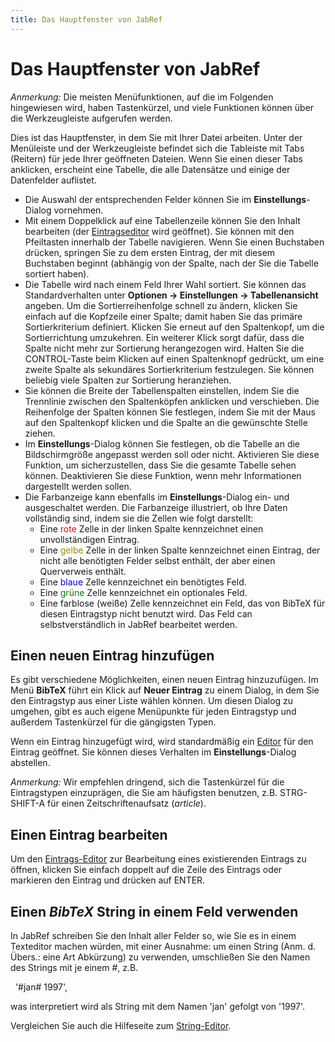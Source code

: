```yaml
---
title: Das Hauptfenster von JabRef
---
```


# Das Hauptfenster von JabRef

*Anmerkung:* Die meisten Menüfunktionen, auf die im Folgenden hingewiesen wird, haben Tastenkürzel, und viele Funktionen können über die Werkzeugleiste aufgerufen werden.

Dies ist das Hauptfenster, in dem Sie mit Ihrer Datei arbeiten. Unter der Menüleiste und der Werkzeugleiste befindet sich die Tableiste mit Tabs (Reitern) für jede Ihrer geöffneten Dateien. Wenn Sie einen dieser Tabs anklicken, erscheint eine Tabelle, die alle Datensätze und einige der Datenfelder auflistet.

-   Die Auswahl der entsprechenden Felder können Sie im **Einstellungs**-Dialog vornehmen.
-   Mit einem Doppelklick auf eine Tabellenzeile können Sie den Inhalt bearbeiten (der [Eintragseditor](EntryEditorHelp) wird geöffnet). Sie können mit den Pfeiltasten innerhalb der Tabelle navigieren. Wenn Sie einen Buchstaben drücken, springen Sie zu dem ersten Eintrag, der mit diesem Buchstaben beginnt (abhängig von der Spalte, nach der Sie die Tabelle sortiert haben).
-   Die Tabelle wird nach einem Feld Ihrer Wahl sortiert. Sie können das Standardverhalten unter **Optionen -&gt; Einstellungen -&gt; Tabellenansicht** angeben. Um die Sortierreihenfolge schnell zu ändern, klicken Sie einfach auf die Kopfzeile einer Spalte; damit haben Sie das primäre Sortierkriterium definiert. Klicken Sie erneut auf den Spaltenkopf, um die Sortierrichtung umzukehren. Ein weiterer Klick sorgt dafür, dass die Spalte nicht mehr zur Sortierung herangezogen wird. Halten Sie die CONTROL-Taste beim Klicken auf einen Spaltenknopf gedrückt, um eine zweite Spalte als sekundäres Sortierkriterium festzulegen. Sie können beliebig viele Spalten zur Sortierung heranziehen.
-   Sie können die Breite der Tabellenspalten einstellen, indem Sie die Trennlinie zwischen den Spaltenköpfen anklicken und verschieben. Die Reihenfolge der Spalten können Sie festlegen, indem Sie mit der Maus auf den Spaltenkopf klicken und die Spalte an die gewünschte Stelle ziehen.
-   Im **Einstellungs**-Dialog können Sie festlegen, ob die Tabelle an die Bildschirmgröße angepasst werden soll oder nicht. Aktivieren Sie diese Funktion, um sicherzustellen, dass Sie die gesamte Tabelle sehen können. Deaktivieren Sie diese Funktion, wenn mehr Informationen dargestellt werden sollen.
-   Die Farbanzeige kann ebenfalls im **Einstellungs**-Dialog ein- und ausgeschaltet werden. Die Farbanzeige illustriert, ob Ihre Daten vollständig sind, indem sie die Zellen wie folgt darstellt:
    -   Eine <span style="color: red">rote</span> Zelle in der linken Spalte kennzeichnet einen unvollständigen Eintrag.
    -   Eine <span style="color: #909000">gelbe</span> Zelle in der linken Spalte kennzeichnet einen Eintrag, der nicht alle benötigten Felder selbst enthält, der aber einen Querverweis enthält.
    -   Eine <span style="color: blue">blaue</span> Zelle kennzeichnet ein benötigtes Feld.
    -   Eine <span style="color: green">grüne</span> Zelle kennzeichnet ein optionales Feld.
    -   Eine farblose (weiße) Zelle kennzeichnet ein Feld, das von BibTeX für diesen Eintragstyp nicht benutzt wird. Das Feld can selbstverständlich in JabRef bearbeitet werden.

## Einen neuen Eintrag hinzufügen

Es gibt verschiedene Möglichkeiten, einen neuen Eintrag hinzuzufügen. Im Menü **BibTeX** führt ein Klick auf **Neuer Eintrag** zu einem Dialog, in dem Sie den Eintragstyp aus einer Liste wählen können. Um diesen Dialog zu umgehen, gibt es auch eigene Menüpunkte für jeden Eintragstyp und außerdem Tastenkürzel für die gängigsten Typen.

Wenn ein Eintrag hinzugefügt wird, wird standardmäßig ein [Editor](EntryEditorHelp) für den Eintrag geöffnet. Sie können dieses Verhalten im **Einstellungs**-Dialog abstellen.

*Anmerkung:* Wir empfehlen dringend, sich die Tastenkürzel für die Eintragstypen einzuprägen, die Sie am häufigsten benutzen, z.B. STRG-SHIFT-A für einen Zeitschriftenaufsatz (*article*).

## Einen Eintrag bearbeiten

Um den [Eintrags-Editor](EntryEditorHelp) zur Bearbeitung eines existierenden Eintrags zu öffnen, klicken Sie einfach doppelt auf die Zeile des Eintrags oder markieren den Eintrag und drücken auf ENTER.

## Einen *BibTeX* String in einem Feld verwenden

In JabRef schreiben Sie den Inhalt aller Felder so, wie Sie es in einem Texteditor machen würden, mit einer Ausnahme: um einen String (Anm. d. Übers.: eine Art Abkürzung) zu verwenden, umschließen Sie den Namen des Strings mit je einem \#, z.B.

  '\#jan\# 1997',

was interpretiert wird als String mit dem Namen 'jan' gefolgt von '1997'.

Vergleichen Sie auch die Hilfeseite zum [String-Editor](StringEditorHelp).
